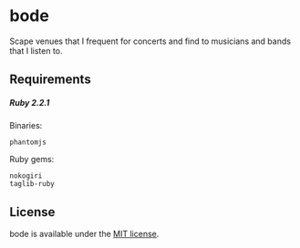 # bode

Scape venues that I frequent for concerts and find to musicians and bands that I listen to.

## Requirements

##### Ruby 2.2.1

Binaries:

    phantomjs
    
Ruby gems:

    nokogiri
    taglib-ruby
    
## License

bode is available under the [MIT license](http://opensource.org/licenses/MIT).
